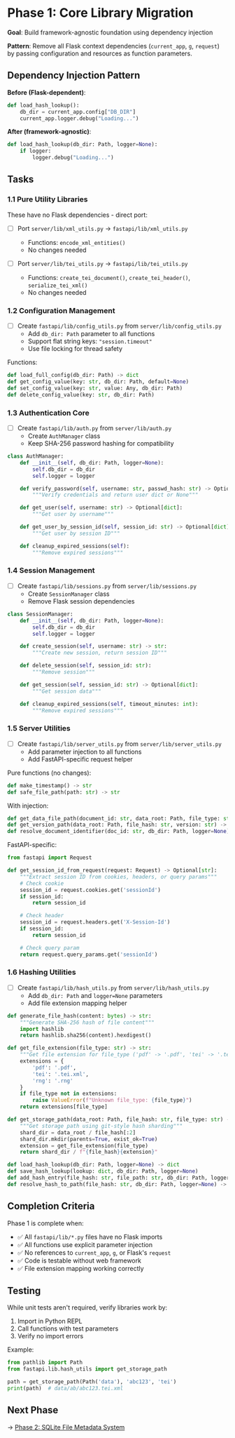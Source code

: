 # Phase 1: Core Library Migration

**Goal**: Build framework-agnostic foundation using dependency injection

**Pattern**: Remove all Flask context dependencies (`current_app`, `g`, `request`) by passing configuration and resources as function parameters.

## Dependency Injection Pattern

**Before (Flask-dependent)**:
```python
def load_hash_lookup():
    db_dir = current_app.config["DB_DIR"]
    current_app.logger.debug("Loading...")
```

**After (framework-agnostic)**:
```python
def load_hash_lookup(db_dir: Path, logger=None):
    if logger:
        logger.debug("Loading...")
```

## Tasks

### 1.1 Pure Utility Libraries

These have no Flask dependencies - direct port:

- [ ] Port `server/lib/xml_utils.py` → `fastapi/lib/xml_utils.py`
  - Functions: `encode_xml_entities()`
  - No changes needed

- [ ] Port `server/lib/tei_utils.py` → `fastapi/lib/tei_utils.py`
  - Functions: `create_tei_document()`, `create_tei_header()`, `serialize_tei_xml()`
  - No changes needed

### 1.2 Configuration Management

- [ ] Create `fastapi/lib/config_utils.py` from `server/lib/config_utils.py`
  - Add `db_dir: Path` parameter to all functions
  - Support flat string keys: `"session.timeout"`
  - Use file locking for thread safety

Functions:
```python
def load_full_config(db_dir: Path) -> dict
def get_config_value(key: str, db_dir: Path, default=None)
def set_config_value(key: str, value: Any, db_dir: Path)
def delete_config_value(key: str, db_dir: Path)
```

### 1.3 Authentication Core

- [ ] Create `fastapi/lib/auth.py` from `server/lib/auth.py`
  - Create `AuthManager` class
  - Keep SHA-256 password hashing for compatibility

```python
class AuthManager:
    def __init__(self, db_dir: Path, logger=None):
        self.db_dir = db_dir
        self.logger = logger

    def verify_password(self, username: str, passwd_hash: str) -> Optional[dict]:
        """Verify credentials and return user dict or None"""

    def get_user(self, username: str) -> Optional[dict]:
        """Get user by username"""

    def get_user_by_session_id(self, session_id: str) -> Optional[dict]:
        """Get user by session ID"""

    def cleanup_expired_sessions(self):
        """Remove expired sessions"""
```

### 1.4 Session Management

- [ ] Create `fastapi/lib/sessions.py` from `server/lib/sessions.py`
  - Create `SessionManager` class
  - Remove Flask session dependencies

```python
class SessionManager:
    def __init__(self, db_dir: Path, logger=None):
        self.db_dir = db_dir
        self.logger = logger

    def create_session(self, username: str) -> str:
        """Create new session, return session ID"""

    def delete_session(self, session_id: str):
        """Remove session"""

    def get_session(self, session_id: str) -> Optional[dict]:
        """Get session data"""

    def cleanup_expired_sessions(self, timeout_minutes: int):
        """Remove expired sessions"""
```

### 1.5 Server Utilities

- [ ] Create `fastapi/lib/server_utils.py` from `server/lib/server_utils.py`
  - Add parameter injection to all functions
  - Add FastAPI-specific request helper

Pure functions (no changes):
```python
def make_timestamp() -> str
def safe_file_path(path: str) -> str
```

With injection:
```python
def get_data_file_path(document_id: str, data_root: Path, file_type: str, version: str = None) -> Path
def get_version_path(data_root: Path, file_hash: str, version: str) -> Path
def resolve_document_identifier(doc_id: str, db_dir: Path, logger=None) -> str
```

FastAPI-specific:
```python
from fastapi import Request

def get_session_id_from_request(request: Request) -> Optional[str]:
    """Extract session ID from cookies, headers, or query params"""
    # Check cookie
    session_id = request.cookies.get('sessionId')
    if session_id:
        return session_id

    # Check header
    session_id = request.headers.get('X-Session-Id')
    if session_id:
        return session_id

    # Check query param
    return request.query_params.get('sessionId')
```

### 1.6 Hashing Utilities

- [ ] Create `fastapi/lib/hash_utils.py` from `server/lib/hash_utils.py`
  - Add `db_dir: Path` and `logger=None` parameters
  - Add file extension mapping helper

```python
def generate_file_hash(content: bytes) -> str:
    """Generate SHA-256 hash of file content"""
    import hashlib
    return hashlib.sha256(content).hexdigest()

def get_file_extension(file_type: str) -> str:
    """Get file extension for file_type ('pdf' -> '.pdf', 'tei' -> '.tei.xml')"""
    extensions = {
        'pdf': '.pdf',
        'tei': '.tei.xml',
        'rng': '.rng'
    }
    if file_type not in extensions:
        raise ValueError(f"Unknown file_type: {file_type}")
    return extensions[file_type]

def get_storage_path(data_root: Path, file_hash: str, file_type: str) -> Path:
    """Get storage path using git-style hash sharding"""
    shard_dir = data_root / file_hash[:2]
    shard_dir.mkdir(parents=True, exist_ok=True)
    extension = get_file_extension(file_type)
    return shard_dir / f"{file_hash}{extension}"

def load_hash_lookup(db_dir: Path, logger=None) -> dict
def save_hash_lookup(lookup: dict, db_dir: Path, logger=None)
def add_hash_entry(file_hash: str, file_path: str, db_dir: Path, logger=None)
def resolve_hash_to_path(file_hash: str, db_dir: Path, logger=None) -> Optional[str]
```

## Completion Criteria

Phase 1 is complete when:
- ✅ All `fastapi/lib/*.py` files have no Flask imports
- ✅ All functions use explicit parameter injection
- ✅ No references to `current_app`, `g`, or Flask's `request`
- ✅ Code is testable without web framework
- ✅ File extension mapping working correctly

## Testing

While unit tests aren't required, verify libraries work by:
1. Import in Python REPL
2. Call functions with test parameters
3. Verify no import errors

Example:
```python
from pathlib import Path
from fastapi.lib.hash_utils import get_storage_path

path = get_storage_path(Path('data'), 'abc123', 'tei')
print(path)  # data/ab/abc123.tei.xml
```

## Next Phase

→ [Phase 2: SQLite File Metadata System](phase-2-sqlite-metadata.md)
